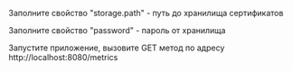 Заполните свойство "storage.path" - путь до хранилища сертификатов

Заполните свойство "password" - пароль от хранилища

Запустите приложение, вызовите GET метод по адресу http://localhost:8080/metrics
